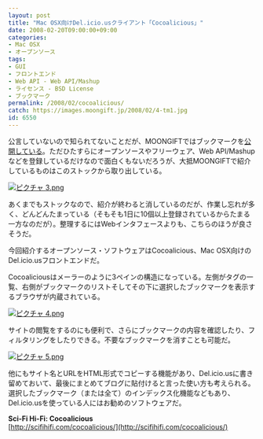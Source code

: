 ```yaml
---
layout: post
title: "Mac OSX向けDel.icio.usクライアント「Cocoalicious」"
date: 2008-02-20T09:00:00+09:00
categories:
- Mac OSX
- オープンソース
tags: 
- GUI
- フロントエンド
- Web API - Web API/Mashup
- ライセンス - BSD License
- ブックマーク
permalink: /2008/02/cocoalicious/
catch: https://images.moongift.jp/2008/02/4-tm1.jpg
id: 6550
---
```

公言していないので知られてないことだが、MOONGIFTではブックマークを[公開している](http://del.icio.us/moongift)。ただひたすらにオープンソースやフリーウェア、Web API/Mashupなどを登録しているだけなので面白くもないだろうが、大抵MOONGIFTで紹介しているものはこのストックから取り出している。   
  
[![ピクチャ 3.png](https://images.moongift.jp/2008/02/3-tm1.jpg)](https://images.moongift.jp/2008/02/31.jpg)  
  
あくまでもストックなので、紹介が終わると消しているのだが、作業し忘れが多く、どんどんたまっている（そもそも1日に10個以上登録されているからたまる一方なのだが）。整理するにはWebインタフェースよりも、こちらのほうが良さそうだ。   
  
今回紹介するオープンソース・ソフトウェアはCocoalicious、Mac OSX向けのDel.icio.usフロントエンドだ。   
  
<!--more-->  
  
Cocoaliciousはメーラーのように3ペインの構造になっている。左側がタグの一覧、右側がブックマークのリストそしてその下に選択したブックマークを表示するブラウザが内蔵されている。   
  
[![ピクチャ 4.png](https://images.moongift.jp/2008/02/4-tm1.jpg)](https://images.moongift.jp/2008/02/41.jpg)  
  
サイトの閲覧をするのにも便利で、さらにブックマークの内容を確認したり、フィルタリングをしたりできる。不要なブックマークを消すことも可能だ。   
  
[![ピクチャ 5.png](https://images.moongift.jp/2008/02/5-tm1.jpg)](https://images.moongift.jp/2008/02/51.jpg)  
  
他にもサイト名とURLをHTML形式でコピーする機能があり、Del.icio.usに書き留めておいて、最後にまとめてブログに貼付けると言った使い方も考えられる。選択したブックマーク（または全て）のインデックス化機能などもあり、Del.icio.usを使っている人にはお勧めのソフトウェアだ。   
  
**Sci-Fi Hi-Fi: Cocoalicious**  
[http://scifihifi.com/cocoalicious/](http://scifihifi.com/cocoalicious/)

